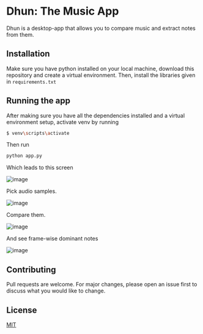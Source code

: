 # Dhun: The Music App

Dhun is a desktop-app that allows you to compare music and extract notes from them.

## Installation

Make sure you have python installed on your local machine, download this repository and create a virtual environment.
Then, install the libraries given in `requirements.txt`

## Running the app
After making sure you have all the dependencies installed and a virtual environment setup, activate venv by running 
```bash
$ venv\scripts\activate
```
Then run 
 ```bash
python app.py
```
Which leads to this screen

![image](https://github.com/AmiyaVatsa/DhunMusicAnalyzer/assets/97239839/89cc00ca-4e0d-4edc-a87b-4431e1828b5a)

Pick audio samples.

![image](https://github.com/AmiyaVatsa/DhunMusicAnalyzer/assets/97239839/1b582d22-d15b-4313-8aae-b451cc7d36aa)

Compare them.

![image](https://github.com/AmiyaVatsa/DhunMusicAnalyzer/assets/97239839/45dbda78-23a5-4c19-a882-71d2d82b60b1)

And see frame-wise dominant notes

![image](https://github.com/AmiyaVatsa/DhunMusicAnalyzer/assets/97239839/b4e90544-4cf6-4be5-9a1b-7347d3b11b6d)

## Contributing

Pull requests are welcome. For major changes, please open an issue first
to discuss what you would like to change.

## License

[MIT](https://choosealicense.com/licenses/mit/)
